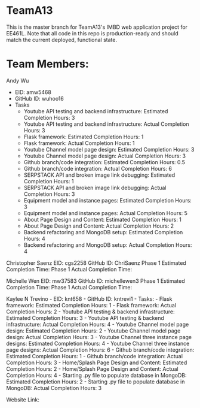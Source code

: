 # TeamA13

This is the master branch for TeamA13's IMBD web application project for EE461L. Note that all code in this repo is production-ready and should match the current deployed, functional state.

# Team Members:
  Andy Wu
   - EID: amw5468
   - GitHub ID: wuhoo16
   - Tasks
      - Youtube API testing and backend infrastructure: Estimated Completion Hours: 3
      - Youtube API testing and backend infrastructure: Actual Completion Hours: 3
      - Flask framework: Estimated Completion Hours: 1
      - Flask framework: Actual Completion Hours: 1
      - Youtube Channel model page design: Estimated Completion Hours: 3
      - Youtube Channel model page design: Actual Completion Hours: 3
      - Github branch/code integration: Estimated Completion Hours: 0.5
      - Github branch/code integration: Actual Completion Hours: 6
      - SERPSTACK API and broken image link debugging: Estimated Completion Hours: 1
      - SERPSTACK API and broken image link debugging: Actual Completion Hours: 3
      - Equipment model and instance pages: Estimated Completion Hours: 3
      - Equipment model and instance pages: Actual Completion Hours: 5
      - About Page Design and Content: Estimated Completion Hours: 1
      - About Page Design and Content: Actual Completion Hours: 2
      - Backend refactoring and MongoDB setup: Estimated Completion Hours: 4
      - Backend refactoring and MongoDB setup: Actual Completion Hours: 4


  Christopher Saenz
    EID: cgs2258
    GitHub ID: ChriSaenz
    Phase 1 Estimated Completion Time:
    Phase 1 Actual Completion Time:


  Michelle Wen
    EID: mw37583
    GitHub ID: michellewen3
    Phase 1 Estimated Completion Time:
    Phase 1 Actual Completion Time:

  Kaylee N Trevino
    - EID: knt658
    - GitHub ID: kntrevi1
    - Tasks:
      - Flask framework: Estimated Completion Hours: 1
      - Flask framework: Actual Completion Hours: 2
      - Youtube API testing & backend infrastructure: Estimated Completion Hours: 3
      - Youtube API testing & backend infrastructure: Actual Completion Hours: 4
      - Youtube Channel model page design: Estimated Completion Hours: 2
      - Youtube Channel model page design: Actual Completion Hours: 3
      - Youtube Channel three instance page designs: Estimated Completion Hours: 4
      - Youtube Channel three instance page designs: Actual Completion Hours: 6
      - Github branch/code integration: Estimated Completion Hours: 1
      - Github branch/code integration: Actual Completion Hours: 3
      - Home/Splash Page Design and Content: Estimated Completion Hours: 2
      - Home/Splash Page Design and Content: Actual Completion Hours: 4
      - Starting .py file to populate database in MongoDB: Estimated Completion Hours: 2
      - Starting .py file to populate database in MongoDB: Actual Completion Hours: 3
  
Website Link:
